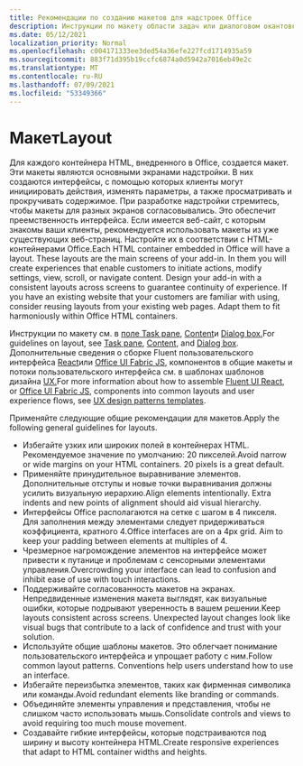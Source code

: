 ```yaml
---
title: Рекомендации по созданию макетов для надстроек Office
description: Инструкции по макету области задач или диалоговом окантовке Office надстройки.
ms.date: 05/12/2021
localization_priority: Normal
ms.openlocfilehash: c004171333ee3ded54a36efe227fcd1714935a59
ms.sourcegitcommit: 883f71d395b19ccfc6874a0d5942a7016eb49e2c
ms.translationtype: MT
ms.contentlocale: ru-RU
ms.lasthandoff: 07/09/2021
ms.locfileid: "53349366"
---
```

# <a name="layout"></a><span data-ttu-id="7e83b-103">Макет</span><span class="sxs-lookup"><span data-stu-id="7e83b-103">Layout</span></span>

<span data-ttu-id="7e83b-p101">Для каждого контейнера HTML, внедренного в Office, создается макет. Эти макеты являются основными экранами надстройки. В них создаются интерфейсы, с помощью которых клиенты могут инициировать действия, изменять параметры, а также просматривать и прокручивать содержимое. При разработке надстройки стремитесь, чтобы макеты для разных экранов согласовывались. Это обеспечит преемственность интерфейса. Если имеется веб-сайт, с которым знакомы ваши клиенты, рекомендуется использовать макеты из уже существующих веб-страниц. Настройте их в соответствии с HTML-контейнерами Office.</span><span class="sxs-lookup"><span data-stu-id="7e83b-p101">Each HTML container embedded in Office will have a layout. These layouts are the main screens of your add-in. In them you will create experiences that enable customers to initiate actions, modify settings, view, scroll, or navigate content. Design your add-in with a consistent layouts across screens to guarantee continuity of experience. If you have an existing website that your customers are familiar with using, consider reusing layouts from your existing web pages. Adapt them to fit harmoniously within Office HTML containers.</span></span>

<span data-ttu-id="7e83b-110">Инструкции по макету см. в [поле Task pane](task-pane-add-ins.md), [Content](content-add-ins.md)и [Dialog box.](dialog-boxes.md)</span><span class="sxs-lookup"><span data-stu-id="7e83b-110">For guidelines on layout, see [Task pane](task-pane-add-ins.md), [Content](content-add-ins.md), and [Dialog box](dialog-boxes.md).</span></span> <span data-ttu-id="7e83b-111">Дополнительные сведения о сборке Fluent пользовательского интерфейса [React](using-office-ui-fabric-react.md)или [Office UI Fabric JS](fabric-core.md), компонентов в общие макеты и потоки пользовательского интерфейса см. в шаблонах шаблонов дизайна [UX.](ux-design-pattern-templates.md)</span><span class="sxs-lookup"><span data-stu-id="7e83b-111">For more information about how to assemble [Fluent UI React](using-office-ui-fabric-react.md), or [Office UI Fabric JS](fabric-core.md), components into common layouts and user experience flows, see [UX design patterns templates](ux-design-pattern-templates.md).</span></span>

<span data-ttu-id="7e83b-112">Применяйте следующие общие рекомендации для макетов.</span><span class="sxs-lookup"><span data-stu-id="7e83b-112">Apply the following general guidelines for layouts.</span></span>

- <span data-ttu-id="7e83b-p103">Избегайте узких или широких полей в контейнерах HTML. Рекомендуемое значение по умолчанию: 20 пикселей.</span><span class="sxs-lookup"><span data-stu-id="7e83b-p103">Avoid narrow or wide margins on your HTML containers. 20 pixels is a great default.</span></span>
- <span data-ttu-id="7e83b-p104">Применяйте принудительное выравнивание элементов. Дополнительные отступы и новые точки выравнивания должны усилить визуальную иерархию.</span><span class="sxs-lookup"><span data-stu-id="7e83b-p104">Align elements intentionally. Extra indents and new points of alignment should aid visual hierarchy.</span></span>
- <span data-ttu-id="7e83b-p105">Интерфейсы Office располагаются на сетке с шагом в 4 пикселя. Для заполнения между элементами следует придерживаться коэффициента, кратного 4.</span><span class="sxs-lookup"><span data-stu-id="7e83b-p105">Office interfaces are on a 4px grid. Aim to keep your padding between elements at multiples of 4.</span></span>
- <span data-ttu-id="7e83b-119">Чрезмерное нагромождение элементов на интерфейсе может привести к путанице и проблемам с сенсорными элементами управления.</span><span class="sxs-lookup"><span data-stu-id="7e83b-119">Overcrowding your interface can lead to confusion and inhibit ease of use with touch interactions.</span></span>
- <span data-ttu-id="7e83b-p106">Поддерживайте согласованность макетов на экранах. Непредвиденные изменения макета выглядят, как визуальные ошибки, которые подрывают уверенность в вашем решении.</span><span class="sxs-lookup"><span data-stu-id="7e83b-p106">Keep layouts consistent across screens. Unexpected layout changes look like visual bugs that contribute to a lack of confidence and trust with your solution.</span></span>
- <span data-ttu-id="7e83b-p107">Используйте общие шаблоны макетов. Это облегчает понимание пользовательского интерфейса и упрощает работу с ним.</span><span class="sxs-lookup"><span data-stu-id="7e83b-p107">Follow common layout patterns. Conventions help users understand how to use an interface.</span></span>
- <span data-ttu-id="7e83b-124">Избегайте переизбытка элементов, таких как фирменная символика или команды.</span><span class="sxs-lookup"><span data-stu-id="7e83b-124">Avoid redundant elements like branding or commands.</span></span>
- <span data-ttu-id="7e83b-125">Объединяйте элементы управления и представления, чтобы не слишком часто использовать мышь.</span><span class="sxs-lookup"><span data-stu-id="7e83b-125">Consolidate controls and views to avoid requiring too much mouse movement.</span></span>
- <span data-ttu-id="7e83b-126">Создавайте гибкие интерфейсы, которые подстраиваются под ширину и высоту контейнера HTML.</span><span class="sxs-lookup"><span data-stu-id="7e83b-126">Create responsive experiences that adapt to HTML container widths and heights.</span></span>
